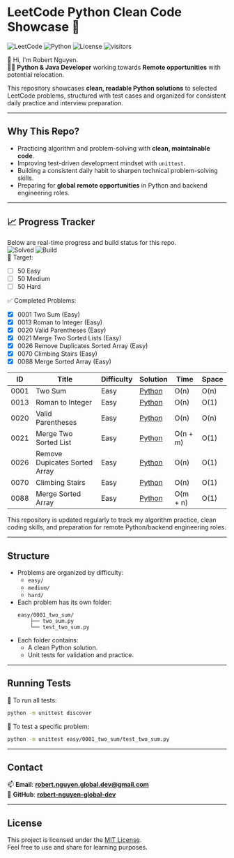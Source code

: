 # LeetCode Python Clean Code Showcase 🚀

![LeetCode](https://img.shields.io/badge/LeetCode-Active-brightgreen)
![Python](https://img.shields.io/badge/language-python-blue)
![License](https://img.shields.io/badge/license-MIT-blue.svg)
![visitors](https://visitor-badge.laobi.icu/badge?page_id=robert-nguyen-global-dev.leetcode-python-showcase)

👋 Hi, I'm Robert Nguyen.  
👨‍💻 **Python & Java Developer** working towards **Remote opportunities** with potential relocation.

This repository showcases **clean, readable Python solutions** to selected LeetCode problems, structured with test cases and organized for consistent daily practice and interview preparation.

---

## Why This Repo?

- Practicing algorithm and problem-solving with **clean, maintainable code**.
- Improving test-driven development mindset with `unittest`.
- Building a consistent daily habit to sharpen technical problem-solving skills.
- Preparing for **global remote opportunities** in Python and backend engineering roles.

---

## 📈 Progress Tracker
Below are real-time progress and build status for this repo.  
![Solved](https://img.shields.io/badge/solved-8-brightgreen)
![Build](https://github.com/robert-nguyen-global-dev/leetcode-python-showcase/actions/workflows/python-tests.yml/badge.svg)  
🎯 Target:
- [ ] 50 Easy
- [ ] 50 Medium
- [ ] 50 Hard

✅ Completed Problems:
- [x] 0001 Two Sum (Easy)
- [x] 0013 Roman to Integer (Easy)
- [x] 0020 Valid Parentheses (Easy)
- [x] 0021 Merge Two Sorted Lists (Easy)
- [x] 0026 Remove Duplicates Sorted Array (Easy)
- [x] 0070 Climbing Stairs (Easy)
- [x] 0088 Merge Sorted Array (Easy)

| ID   | Title             | Difficulty | Solution                                                     | Time | Space |
| ---- | ----------------- | ---------- | ------------------------------------------------------------ | ---- | ----- |
| 0001 | Two Sum           | Easy       | [Python](./easy/0001_two_sum/two_sum.py)                     | O(n) | O(n)  |
| 0013 | Roman to Integer  | Easy       | [Python](./easy/0013_roman_to_int/roman_to_int.py)           | O(n) | O(1)  |
| 0020 | Valid Parentheses | Easy       | [Python](./easy/0020_valid_parentheses/valid_parentheses.py) | O(n) | O(n)  |
| 0021 | Merge Two Sorted List | Easy   | [Python](./easy/0021_merge_two_sorted_lists/merge_two_sorted_lists.py) | O(n + m) | O(1)  |
| 0026 | Remove Dupicates Sorted Array  | Easy   | [Python](./easy/0026_remove_duplicates_sorted_array/remove_duplicates_sorted_array.py)      | O(n)   | O(1)  |
| 0070 | Climbing Stairs   | Easy       | [Python](./easy/0070_climbing_stairs/climbing_stairs.py)     | O(n) | O(1)  |
| 0088 | Merge Sorted Array    | Easy   | [Python](./easy/0088_merge_sorted_array/merge_sorted_array.py)         | O(m + n) | O(1)  |

This repository is updated regularly to track my algorithm practice, clean coding skills, and preparation for remote Python/backend engineering roles.

---

## Structure

- Problems are organized by difficulty:
    - `easy/`
    - `medium/`
    - `hard/`
- Each problem has its own folder:
    ```
    easy/0001_two_sum/
        ├── two_sum.py
        └── test_two_sum.py
    ```
- Each folder contains:
    - A clean Python solution.
    - Unit tests for validation and practice.

---

## Running Tests

🚀 To run all tests:
```bash
python -m unittest discover
```
🚀 To test a specific problem:
```bash
python -m unittest easy/0001_two_sum/test_two_sum.py
```

---

## Contact

📫 **Email**: [**robert.nguyen.global.dev@gmail.com**](mailto:robert.nguyen.global.dev@gmail.com)  
🔗 **GitHub**: [**robert-nguyen-global-dev**](https://github.com/robert-nguyen-global-dev)

---

## License

This project is licensed under the [MIT License](LICENSE).  
Feel free to use and share for learning purposes.
